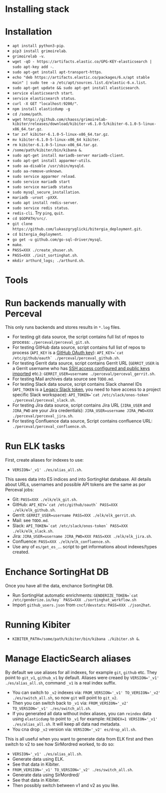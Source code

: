 # Installing stack

# Installation

- `apt install python3-pip`.
- `pip3 install grimoirelab`.
- `grimoirelab -v`.
- `wget -qO - https://artifacts.elastic.co/GPG-KEY-elasticsearch | sudo apt-key add -`.
- `sudo apt-get install apt-transport-https`.
- `echo "deb https://artifacts.elastic.co/packages/6.x/apt stable main" | sudo tee -a /etc/apt/sources.list.d/elastic-6.x.list`.
- `sudo apt-get update && sudo apt-get install elasticsearch`.
- `service elasticsearch start`.
- `service elasticsearch status`.
- `curl -X GET "localhost:9200/"`.
- `npm install elasticdump -g`
- `cd /some/path`.
- `wget https://github.com/chaoss/grimoirelab-kibiter/releases/download/kibiter-v6.1.0-5/kibiter-6.1.0-5-linux-x86_64.tar.gz`.
- `tar zxf kibiter-6.1.0-5-linux-x86_64.tar.gz`.
- `mv kibiter-6.1.0-5-linux-x86_64 kibiter`.
- `rm kibiter-6.1.0-5-linux-x86_64.tar.gz`.
- `/some/path/kibiter/bin/kibana &`.
- `sudo apt-get install mariadb-server mariadb-client`.
- `sudo apt-get install apparmor-utils`.
- `sudo aa-disable /usr/sbin/mysqld`.
- `sudo aa-remove-unknown`.
- `sudo service apparmor reload`.
- `sudo service mariadb start`
- `sudo service mariadb status`
- `sudo mysql_secure_installation`.
- `mariadb -uroot -pXXX`.
- `sudo apt install redis-server`.
- `sudo service redis status`.
- `redis-cli`. Try `ping`, `quit`.
- `cd $GOPATH/src/`.
- `git clone https://github.com/lukaszgryglicki/bitergia_deployment.git`.
- `cd bitergia_deployment`.
- `go get -u github.com/go-sql-driver/mysql`.
- `make`.
- `PASS=XXX ./create_shuser.sh`.
- `PASS=XXX ./init_sortinghat.sh`.
- `mkdir arthurd_logs; ./arthurd.sh`.

# Tools

# Run backends manually with Perceval

This only runs backends and stores results in `*.log` files.

- For testing git data source, the script contains full list of repos to process: `./perceval/perceval_git.sh`.
- For testing GitHub data source, script contains full list of repos to process (`API_KEY` is a [GitHub OAuth key](https://help.github.com/articles/creating-a-personal-access-token-for-the-command-line/)): `` API_KEY=`cat /etc/github/oauth` ./perceval/perceval_github.sh ``.
- For testing Gerrit data source, script contains Gerrit URL (`GERRIT_USER` is a Gerrit username who has [SSH access configured and public keys imported](https://www.tutorialspoint.com/gerrit/gerrit_generate_new_ssh_key.htm) etc.): `GERRIT_USER=username ./perceval/perceval_gerrit.sh`.
- For testing Mail archives data source see `TODO.md`.
- For testing Slack data source, script contains Slack channel IDs (`API_TOKEN` is a [Legacy Slack token](https://api.slack.com/custom-integrations/legacy-tokens), you need to have access to a project specific Slack workspace): `` API_TOKEN=`cat /etc/slack/onos-token` ./perceval/perceval_slack.sh ``.
- For testing Jira data source, script contains Jira URL (`JIRA_USER` and `JIRA_PWD` are your Jira credentials): `JIRA_USER=username JIRA_PWD=XXX ./perceval/perceval_jira.sh`.
- For testing Confluence data source, Script contains confluence URL: `./perceval/perceval_confluence.sh`.

# Run ELK tasks

First, create aliases for indexes to use:

- `VERSION='_v1' ./es/alias_all.sh`.

This saves data into ES indices and into SortingHat database. All details about URLs, usernames and possible API tokens are the same as por Perceval jobs:

- Git: `PASS=XXX ./elk/elk_git.sh`.
- GitHub: `` API_KEY=`cat /etc/github/oauth` PASS=XXX ./elk/elk_github.sh ``.
- Gerrit: `GERRIT_USER=username PASS=XXX ./elk/elk_gerrit.sh`.
- Mail: see `TODO.md`.
- Slack: `` API_TOKEN=`cat /etc/slack/onos-token` PASS=XXX ./elk/elk_slack.sh ``.
- Jira: `JIRA_USER=username JIRA_PWD=XXX PASS=XXX ./elk/elk_jira.sh`.
- Confluence: `PASS=XXX ./elk/elk_confluence.sh`.
- Use any of `es/get_es_`... script to get informations about indexes/types created.

# Enchance SortingHat DB

Once you have all the data, enchance SortingHat DB.

- Run SortingHat automatic enrichments: `` GENDERIZE_TOKEN=`cat /etc/genderize.io/key` PASS=XXX ./sortinghat_workflow.sh ``
- Import `github_users.json` from `cncf/devstats`: `PASS=XXX ./json2hat`.

# Running Kibiter

- `KIBITER_PATH=/some/path/kibiter/bin/kibana ./kibiter.sh &`.

# Manage ElacticSearch aliases

By default we use aliases for all indexes, for example `git`, `github` etc. They point to `git_v1`, `github_v1` by default.
Aliases were creaed by `VERSION='_v1' ./es/alias_all.sh`, command `_v1` is a real index suffix.

- You can switch to `_v2` indexes via: `FROM_VERSION='_v1' TO_VERSION='_v2' ./es/switch_all.sh`, so now `git` will point to `git_v2`.
- Then you can switch back to `_v1` via: `FROM_VERSION='_v2' TO_VERSION='_v1' ./es/switch_all.sh`.
- If you generated all data without index aliases, you can `reindex` data using `elasticdump` to point to `_v1` for example: `REINDEX=1 VERSION='_v1' ./es/alias_all.sh`. It will keep all data nad metadata.
- You cna drop `_v2` version via: `VERSION='_v2' es/drop_all.sh`.

This is all useful when you want to generate data from ELK first and then switch to v2 to see how SirMordred worked, to do so:
- `VERSION='_v1' ./es/alias_all.sh`.
- Generate data using ELK.
- See that data in Kibiter.
- `FROM_VERSION='_v1' TO_VERSION='_v2' ./es/switch_all.sh`.
- Generate data using SirMordred/
- See that data in Kibiter.
- Then possibly switch between v1 and v2 as you like.
